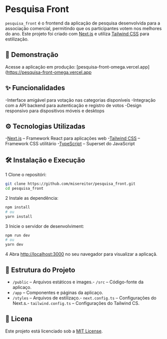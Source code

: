 # Pesquisa Front

`pesquisa_front` é o frontend da aplicação de pesquisa desenvolvida para a associação comercial, permitindo que os participantes votem nos melhores do ano. Este projeto foi criado com [Next.js](https://nextjs.org/) e utiliza [Tailwind CSS](https://tailwindcss.com/) para estilização.

## 🚀 Demonstração
Acesse a aplicação em produção: [pesquisa-front-omega.vercel.app](https://pesquisa-front-omega.vercel.app

## ✨ Funcionalidades

-Interface amigável para votação nas categorias disponíveis
-Integração com a API backend para autenticação e registro de votos
-Design responsivo para dispositivos móveis e desktops

## ⚙️ Tecnologias Utilizadas

-[Next.js](https://nextjs.org/) – Framework React para aplicações web
-[Tailwind CSS](https://tailwindcss.com/) – Framework CSS utilitário
-[TypeScript](https://www.typescriptlang.org/) – Superset do JavaScript

## 🛠️ Instalação e Execução

1 Clone o repositóri:

   ```bash
   git clone https://github.com/misereitor/pesquisa_front.git
   cd pesquisa_front
   ```


2 Instale as dependência:

   ```bash
   npm install
   # ou
   yarn install
   ```


3 Inicie o servidor de desenvolviment:

   ```bash
   npm run dev
   # ou
   yarn dev
   ```


4 Abra [http://localhost:3000](http://localhost:3000) no seu navegador para visualizar a aplicaçã.

## 📁 Estrutura do Projeto
- `/public` – Arquivos estáticos e images.- `/src` – Código-fonte da aplicaço.
 - `/app` – Componentes e páginas da aplicaço.
 - `/styles` – Arquivos de estilizaço.- `next.config.ts` – Configurações do Next.s.- `tailwind.config.ts` – Configurações do Tailwind CS.

## 📄 Licena

Este projeto está licenciado sob a [MIT License](LICENE).

